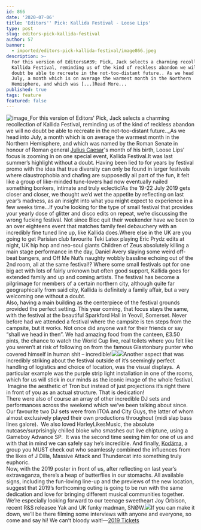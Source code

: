 ```yaml
---
id: 866
date: '2020-07-06'
title: 'Editors'' Pick: Kallida Festival - Loose Lips'
type: post
slug: editors-pick-kallida-festival
author: 57
banner:
  - imported/editors-pick-kallida-festival/image866.jpeg
description: >-
  For this version of Editors&#39; Pick, Jack selects a charming recollection of
  Kallida Festival, reminding us of the kind of reckless abandon we will no
  doubt be able to recreate in the not-too-distant future.. As we head into
  July, a month which is on average the warmest month in the Northern
  Hemisphere, and which was [...]Read More...
published: true
tags: feature
featured: false
---
```

![image](../imported/editors-pick-kallida-festival/image866.jpeg)_For this version of Editors' Pick, Jack selects a charming recollection of Kallida Festival, reminding us of the kind of reckless abandon we will no doubt be able to recreate in the not-too-distant future.._As we head into July, a month which is on average the warmest month in the Northern Hemisphere, and which was named by the Roman Senate in honour of Roman general [Julius Caesar](https://en.wikipedia.org/wiki/Julius_Caesar "Julius Caesar")'s month of his birth, Loose Lips’ focus is zooming in on one special event, Kallida Festival.It was last summer’s highlight without a doubt. Having been lied to for years by festival promo with the idea that true diversity can only be found in larger festivals where claustrophobia and chafing are supposedly all part of the fun, it felt like a group of like-minded tune-lovers had now eventually nailed something bonkers, intimate and truly eclectic!As the 19-22 July 2019 gets closer and closer, we thought we’d wet the appetite by reflecting on last year’s madness, as an insight into what you might expect to experience in a few weeks time…If you’re looking for the type of small festival that provides your yearly dose of glitter and disco edits on repeat, we’re discussing the wrong fucking festival. Not since Bloc quit their weekender have we been to an over eighteens event that matches family feel debauchery with an incredibly fine tuned line up, like Kallida does.Where else in the UK are you going to get Parisian club favourite Teki Latex playing Eric Prydz edits at night, UK hip hop and neo-soul giants Children of Zeus absolutely killing a main stage performance in the day, Daniel Avery slaying some weird off-beat bangers, and Off Me Nut’s naughty wobbly bassline echoing out of the 2nd room, all at the same festival!? Where some small festivals opt for one big act with lots of fairly unknown but often good support, Kallida goes for extended family and up and coming artists. The festival has become a pilgrimage for members of a certain northern city, although quite far geographically from said city, Kallida is definitely a family affair, but a very welcoming one without a doubt.  
Also, having a main building as the centerpiece of the festival grounds provided the perfect setting. This year coming, that focus stays the same, with the festival at the beautiful Sparkford Hall in Yeovil, Somerset. Never before had we attended a festival where the campsite is ten steps from the campsite, but it works. Not once did anyone wait for their friends or say “shall we head in then”. We had amazing food from the canteen, £3.50 pints, the chance to watch the World Cup live, real toilets where you felt like you weren’t at risk of following on from the famous Glastonbury punter who covered himself in human shit – incredible!![](/wp-content/uploads/live/img/wysiwyg/5d0cb6ffd9273.jpg)![](/wp-content/uploads/live/img/wysiwyg/5d0cb6e94cd62.jpg)Another aspect that was incredibly striking about the festival outside of it’s seemingly perfect handling of logistics and choice of location, was the visual displays.  A particular example was the purple strip light installation in one of the rooms, which for us will stick in our minds as the iconic image of the whole festival.  Imagine the aesthetic of Tron but instead of just projections it’s right there in front of you as an actual structure. That is dedication!  
There were also of course an array of other incredible DJ sets and performances across the weekend which we’ve been talking about since. Our favourite two DJ sets were from ITOA and City Guys, the latter of whom almost exclusively played their own productions throughout (midi slap bass lines galore).  We also loved HarleyLikesMusic, the absolute nutcase/surprisingly chilled bloke who smashes out live chiptune, using a Gameboy Advance SP.  It was the second time seeing him for one of us and with that in mind we can safely say he’s incredible. And finally, [Kodäma](https://www.facebook.com/kodamaliveband/), a group you MUST check out who seamlessly combined the influences from the likes of J Dilla, Massive Attack and Thundercat into something truly euphoric.  
Now, with the 2019 poster in front of us, after reflecting on last year’s extravaganza, there’s a heap of butterflies in our stomachs. All available signs, including the fun-loving line-up and the previews of the new location, suggest that 2019’s forthcoming outing is going to be run with the same dedication and love for bringing different musical communities together. We’re especially looking forward to our teenage sweetheart Joy Orbison, recent R&S releasee Yak and UK funky madman, SNØW.![](/wp-content/uploads/live/img/wysiwyg/5d0cb6d53ceae.png)If you can make it down, we’ll be there filming some interviews with anyone and everyone, so come and say hi! We can’t bloody wait!—[2019 Tickets](https://www.residentadvisor.net/events/1210919)